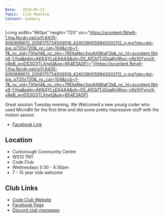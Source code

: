 ```yaml
---
Date:   2019-05-22
Topic:  Club Meeting
Content: Summary
---
```

[<img width="960px" height="720" src="https://scontent.fbhx6-1.fna.fbcdn.net/v/t1.6435-9/60899613_2056175734509516_4240390059943002112_n.jpg?stp=dst-jpg_p720x720&_nc_cat=104&ccb=1-7&_nc_sid=730e14&_nc_ohc=7RDtaNec3ooAX86aF2k&_nc_ht=scontent.fbhx6-1.fna&edm=AKK4YLsEAAAA&oh=00_AfCkfTJOqaKy9hvc-y9zXtYynxX-vReB_wyDS3G3TLXneQ&oe=654E3ADF/>"](https://scontent.fbhx6-1.fna.fbcdn.net/v/t1.6435-9/60899613_2056175734509516_4240390059943002112_n.jpg?stp=dst-jpg_p720x720&_nc_cat=104&ccb=1-7&_nc_sid=730e14&_nc_ohc=7RDtaNec3ooAX86aF2k&_nc_ht=scontent.fbhx6-1.fna&edm=AKK4YLsEAAAA&oh=00_AfCkfTJOqaKy9hvc-y9zXtYynxX-vReB_wyDS3G3TLXneQ&oe=654E3ADF)

Great session Tuesday evening. We Welcomed a new young coder who used MicroBit for the first time and did some pretty impressive stuff with the motion sensor.

* [Facebook Link](https://www.facebook.com/1481985248595237/posts/2056179514509138/)

## Location

* Curborough Community Centre
* WS13 7NY
* Code Club
* Wednesdays 5:30 - 6:30pm
* 7 - 15 year olds welcome

## Club Links

* [Code Club Website](https://lichfield-code-club.github.io/)
* [Facebook Page](https://www.facebook.com/LichfieldCoders)
* [Discord club messages](https://discord.gg/szz6xGK)
